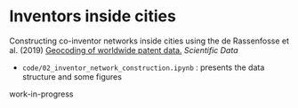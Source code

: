 # Inventors inside cities

Constructing co-inventor networks inside cities using the de Rassenfosse et al. (2019) [Geocoding of worldwide patent data.](https://www.nature.com/articles/s41597-019-0264-6#Sec22) *Scientific Data*


* `code/02_inventor_network_construction.ipynb` : presents the data structure and some figures

work-in-progress